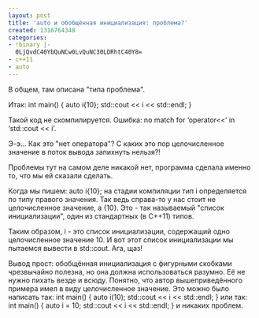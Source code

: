 ```yaml
---
layout: post
title: 'auto и обобщённая инициализация: проблема?'
created: 1316764348
categories:
- !binary |-
  0LjQvdC40YbQuNCw0LvQuNC30LDRhtC40Y8=
- c++11
- auto
---
```

<!--break-->
В общем, там описана "типа проблема".

Итак:
<cpp>
int main() {
    auto i{10};
    std::cout << i << std::endl;
}
</cpp>

Такой код не скомпилируется. Ошибка: no match for ‘operator<<’ in ‘std::cout << i’.

Э-э... Как это "нет оператора"? С каких это пор целочисленное значение в поток вывода запихнуть нельзя?!

Проблемы тут на самом деле никакой нет, программа сделала именно то, что мы ей сказали сделать.

Когда мы пишем:
<cpp>
    auto i{10};
</cpp>
на стадии компиляции тип i определяется по типу правого значения. Так ведь справа-то у нас стоит не целочисленное значение, а {10}. Это - так называемый "список инициализации", один из стандартных (в C++11) типов.

Таким образом, i - это список инициализации, содержащий одно целочисленное значение 10. И вот этот список инициализации мы пытаемся вывести в std::cout. Ага, щаз!

Вывод прост: обобщённая инициализация с фигурными скобками чрезвычайно полезна, но она должна использоваться разумно. Её не нужно пихать везде и всюду. Понятно, что автор вышеприведённого примера имел в виду целочисленное значение. Это можно было написать так:
<cpp>
int main() {
    auto i(10);
    std::cout << i << std::endl;
}
</cpp>или так:
<cpp>
int main() {
    auto i = 10;
    std::cout << i << std::endl;
}
</cpp>и никаких проблем.
